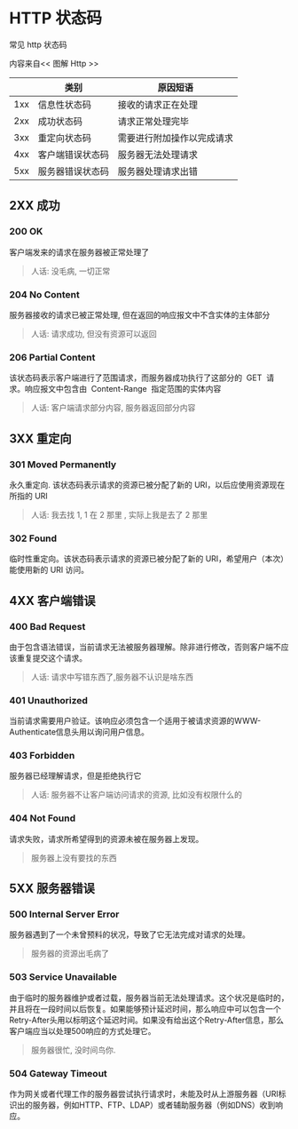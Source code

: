 # HTTP 状态码

常见 http 状态码

内容来自<< 图解 Http >>

|      | 类别       | 原因短语          |
| ---- | -------- | ------------- |
| 1xx  | 信息性状态码   | 接收的请求正在处理     |
| 2xx  | 成功状态码    | 请求正常处理完毕      |
| 3xx  | 重定向状态码   | 需要进行附加操作以完成请求 |
| 4xx  | 客户端错误状态码 | 服务器无法处理请求     |
| 5xx  | 服务器错误状态码 | 服务器处理请求出错     |



##  2XX 成功

### 200 OK
客户端发来的请求在服务器被正常处理了
> 人话: 没毛病, 一切正常
### 204 No Content
服务器接收的请求已被正常处理, 但在返回的响应报文中不含实体的主体部分
> 人话: 请求成功, 但没有资源可以返回

### 206 Partial Content

该状态码表示客户端进行了范围请求，而服务器成功执行了这部分的  GET  请求。响应报文中包含由  Content-Range  指定范围的实体内容

> 人话: 客户端请求部分内容, 服务器返回部分内容



##  3XX 重定向

### 301 Moved Permanently

永久重定向. 该状态码表示请求的资源已被分配了新的  URI，以后应使用资源现在所指的  URI

> 人话: 我去找 1,  1 在 2 那里 , 实际上我是去了 2 那里

### 302 Found 

临时性重定向。该状态码表示请求的资源已被分配了新的  URI，希望用户（本次）能使用新的  URI  访问。

## 4XX 客户端错误

### 400 Bad Request
由于包含语法错误，当前请求无法被服务器理解。除非进行修改，否则客户端不应该重复提交这个请求。
> 人话: 请求中写错东西了,服务器不认识是啥东西
### 401 Unauthorized
当前请求需要用户验证。该响应必须包含一个适用于被请求资源的WWW-Authenticate信息头用以询问用户信息。

###  403 Forbidden
服务器已经理解请求，但是拒绝执行它
> 人话: 服务器不让客户端访问请求的资源, 比如没有权限什么的

### 404 Not Found

请求失败，请求所希望得到的资源未被在服务器上发现。

> 服务器上没有要找的东西

## 5XX 服务器错误

###  500 Internal Server Error
服务器遇到了一个未曾预料的状况，导致了它无法完成对请求的处理。
> 服务器的资源出毛病了

### 503 Service Unavailable
由于临时的服务器维护或者过载，服务器当前无法处理请求。这个状况是临时的，并且将在一段时间以后恢复。如果能够预计延迟时间，那么响应中可以包含一个Retry-After头用以标明这个延迟时间。如果没有给出这个Retry-After信息，那么客户端应当以处理500响应的方式处理它。
> 服务器很忙, 没时间鸟你.

### 504 Gateway Timeout
作为网关或者代理工作的服务器尝试执行请求时，未能及时从上游服务器（URI标识出的服务器，例如HTTP、FTP、LDAP）或者辅助服务器（例如DNS）收到响应。